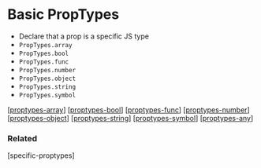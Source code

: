 # Basic PropTypes

- Declare that a prop is a specific JS type
- `PropTypes.array`
- `PropTypes.bool`
- `PropTypes.func`
- `PropTypes.number`
- `PropTypes.object`
- `PropTypes.string`
- `PropTypes.symbol`

[[proptypes-array]]
[[proptypes-bool]]
[[proptypes-func]]
[[proptypes-number]]
[[proptypes-object]]
[[proptypes-string]]
[[proptypes-symbol]]
[[proptypes-any]]

### Related

[specific-proptypes]

[//begin]: # "Autogenerated link references for markdown compatibility"
[proptypes-array]: proptypes-array "array"
[proptypes-bool]: proptypes-bool "bool"
[proptypes-func]: proptypes-func "func"
[proptypes-number]: proptypes-number "number"
[proptypes-object]: proptypes-object "object"
[proptypes-string]: proptypes-string "string"
[proptypes-symbol]: proptypes-symbol "symbol"
[proptypes-any]: proptypes-any "any"
[//end]: # "Autogenerated link references"

